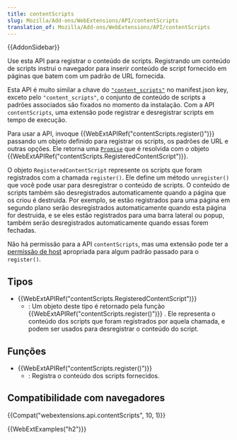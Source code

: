 ```yaml
---
title: contentScripts
slug: Mozilla/Add-ons/WebExtensions/API/contentScripts
translation_of: Mozilla/Add-ons/WebExtensions/API/contentScripts
---
```

{{AddonSidebar}}

Use esta API para registrar o conteúdo de scripts. Registrando um conteúdo de scripts instrui o navegador para inserir conteúdo de script fornecido em páginas que batem com um padrão de URL fornecida.

Esta API é muito similar a chave do [`"content_scripts"`](/pt-BR/docs/Mozilla/Add-ons/WebExtensions/manifest.json/content_scripts) no manifest.json key, exceto pelo `"content_scripts"`, o conjunto de conteúdo de scripts a padrões associados são fixados no momento da instalação. Com a API `contentScripts`, uma extensão pode registrar e desregistrar scripts em tempo de execução.

Para usar a API, invoque {{WebExtAPIRef("contentScripts.register()")}} passando um objeto definido para registrar os scripts, os padrões de URL e outras opções. Ele retorna uma [`Promise`](/pt-BR/docs/Web/JavaScript/Reference/Global_Objects/Promise) que é resolvida com o objeto {{WebExtAPIRef("contentScripts.RegisteredContentScript")}}.

O objeto `RegisteredContentScript` represente os scripts que foram registrados com a chamada `register()`. Ele define um método `unregister()` que você pode usar para desregistrar o conteúdo de scripts. O conteúdo de scripts também são desregistrados automaticamente quando a página que os criou é destruida. Por exemplo, se estão registrados para uma página em segundo plano serão desregistrados automaticamente quando esta página for destruida, e se eles estão registrados para uma barra lateral ou popup, também serão desregistrados automaticamente quando essas forem fechadas.

Não há permissão para a API `contentScripts`, mas uma extensão pode ter a [permissão de host](/pt-BR/Add-ons/WebExtensions/manifest.json/permissions#Host_permissions) apropriada para algum padrão passado para o `register()`.

## Tipos

- {{WebExtAPIRef("contentScripts.RegisteredContentScript")}}
  - : Um objeto deste tipo é retornado pela função {{WebExtAPIRef("contentScripts.register()")}} . Ele representa o conteúdo dos scripts que foram registrados por aquela chamada, e podem ser usados para desregistrar o conteúdo do script.

## Funções

- {{WebExtAPIRef("contentScripts.register()")}}
  - : Registra o conteúdo dos scripts fornecidos.

## Compatibilidade com navegadores

{{Compat("webextensions.api.contentScripts", 10, 1)}}

{{WebExtExamples("h2")}}
